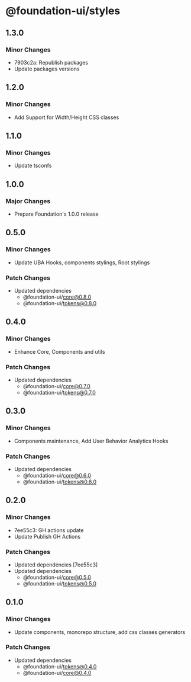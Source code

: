 # @foundation-ui/styles

## 1.3.0

### Minor Changes

- 7903c2a: Republish packages
- Update packages versions

## 1.2.0

### Minor Changes

- Add Support for Width/Height CSS classes

## 1.1.0

### Minor Changes

- Update tsconfs

## 1.0.0

### Major Changes

- Prepare Foundation's 1.0.0 release

## 0.5.0

### Minor Changes

- Update UBA Hooks, components stylings, Root stylings

### Patch Changes

- Updated dependencies
  - @foundation-ui/core@0.8.0
  - @foundation-ui/tokens@0.8.0

## 0.4.0

### Minor Changes

- Enhance Core, Components and utils

### Patch Changes

- Updated dependencies
  - @foundation-ui/core@0.7.0
  - @foundation-ui/tokens@0.7.0

## 0.3.0

### Minor Changes

- Components maintenance, Add User Behavior Analytics Hooks

### Patch Changes

- Updated dependencies
  - @foundation-ui/core@0.6.0
  - @foundation-ui/tokens@0.6.0

## 0.2.0

### Minor Changes

- 7ee55c3: GH actions update
- Update Publish GH Actions

### Patch Changes

- Updated dependencies [7ee55c3]
- Updated dependencies
  - @foundation-ui/core@0.5.0
  - @foundation-ui/tokens@0.5.0

## 0.1.0

### Minor Changes

- Update components, monorepo structure, add css classes generators

### Patch Changes

- Updated dependencies
  - @foundation-ui/tokens@0.4.0
  - @foundation-ui/core@0.4.0
